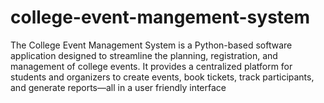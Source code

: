 # college-event-mangement-system
The College Event Management System is a Python-based software application  designed to streamline the planning, registration, and management of college  events. It provides a centralized platform for students and organizers to create  events, book tickets, track participants, and generate reports—all in a user friendly interface
